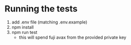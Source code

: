 # Running the tests
1) add .env file (matching .env.example)
2) npm install
3) npm run test 
    - this will spend fuji avax from the provided private key